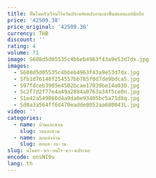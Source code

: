 ```yaml
---
title: ฟืนในครัวเรือนไร้ควันประหยัดพลังงานเตาฟืนสแตนเลสมือถือ
price: '42509.38'
price_original: '42509.38'
currency: THB
discount: ''
rating: 4
volume: 71
image: S608d5d05535c4bbeb4963f43a9e53d7dx.jpg
images:
  - S608d5d05535c4bbeb4963f43a9e53d7dx.jpg
  - Sfb1d76140f254557bb785f0d7de9bdcaS.jpg
  - S97fdceb3905e4502bcae17039be14a03O.jpg
  - Sc2f7d2f77e4a49a2884a8763a34f5ce0n.jpg
  - S1e42a549866d4a9da0e93405bc5a71d8q.jpg
  - Sd0a3a564ff6d470eadde0052aa680043L.jpg
video: ''
categories:
  - name: บ้านและสวน
    slug: านและสวน
  - name: ตกแต่งบ้าน
    slug: ตกแต-งบ-าน
slug: นในคร-วเร-อนไร-คว-นประหย
encode: onsNI9u
lang: th
---
```

  